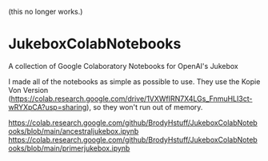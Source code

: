 (this no longer works.)
# JukeboxColabNotebooks
A collection of Google Colaboratory Notebooks for OpenAI's Jukebox

I made all of the notebooks as simple as possible to use.
They use the Kopie Von Version (https://colab.research.google.com/drive/1VXWfIRN7X4LGs_FnmuHLI3ct-wRYXpCA?usp=sharing), so they won't run out of memory.



https://colab.research.google.com/github/BrodyHstuff/JukeboxColabNotebooks/blob/main/ancestraljukebox.ipynb
https://colab.research.google.com/github/BrodyHstuff/JukeboxColabNotebooks/blob/main/primerjukebox.ipynb
